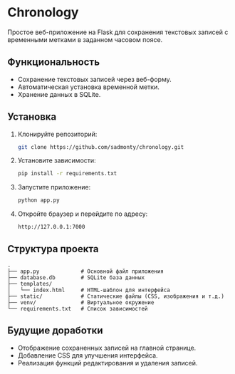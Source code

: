 
# Сhronology

Простое веб-приложение на Flask для сохранения текстовых записей с временными метками в заданном часовом поясе.

## Функциональность
- Сохранение текстовых записей через веб-форму.
- Автоматическая установка временной метки.
- Хранение данных в SQLite.

## Установка
1. Клонируйте репозиторий:
   ```bash
   git clone https://github.com/sadmonty/chronology.git
   ```
2. Установите зависимости:
   ```bash
   pip install -r requirements.txt
   ```
3. Запустите приложение:
   ```bash
   python app.py
   ```

4. Откройте браузер и перейдите по адресу:
   ```
   http://127.0.0.1:7000
   ```

## Структура проекта
```
.
├── app.py             # Основной файл приложения
├── database.db        # SQLite база данных
├── templates/
│   └── index.html     # HTML-шаблон для интерфейса
├── static/            # Статические файлы (CSS, изображения и т.д.)
├── venv/              # Виртуальное окружение
└── requirements.txt   # Список зависимостей
```

## Будущие доработки
- Отображение сохраненных записей на главной странице.
- Добавление CSS для улучшения интерфейса.
- Реализация функций редактирования и удаления записей.

